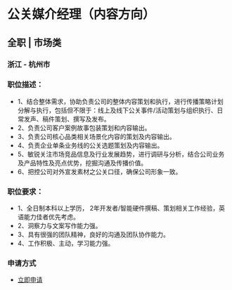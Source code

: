 
# 公关媒介经理（内容方向）
## 全职  |  市场类
### 浙江 - 杭州市

### 职位描述：
- 1、结合整体需求，协助负责公司的整体内容策划和执行，进行传播策略计划分解与执行，包括但不限于：线上及线下公关事件/活动策划与组织执行、日常发声、稿件策划、撰写及发布。&nbsp;
- 2、负责公司客户案例故事包装策划和内容输出。
- 3、负责公司核心品类相关场景化内容的策划及内容输出。&nbsp;
- 4、负责企业单条业务线的公关选题策划及内容输出。&nbsp;
- 5、敏锐关注市场竞品信息及行业发展趋势，进行调研与分析，结合公司业务及产品特性及亮点优势，挖掘沟通及传播价值。
- 6、把控公司对外宣发素材之公关口径，确保公司形象一致。

### 职位要求：
- 1、全日制本科以上学历，&nbsp;2年开发者/智能硬件撰稿、策划相关工作经验，英语能力佳者优先考虑。&nbsp;
- 2、洞察力与文案写作能力强。&nbsp;
- 3、具有很强的团队精神，良好的沟通及团队协作能力。&nbsp;
- 4、工作积极、主动，学习能力强。
### 申请方式
- <a href="mailto:hr@tuya.com" title=yourName-公关媒介经理（内容方向）>立即申请</a>